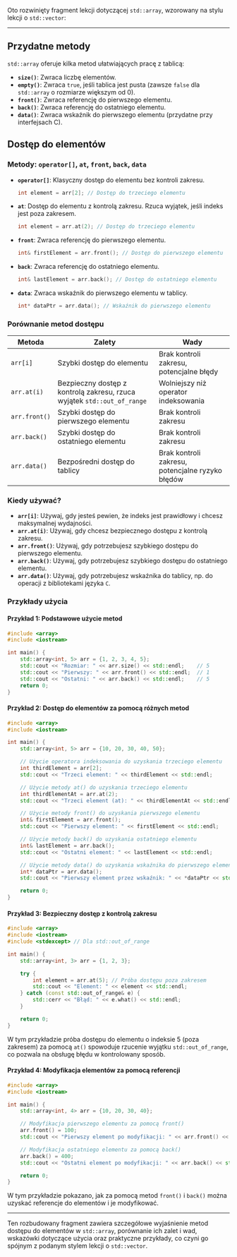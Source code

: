 Oto rozwinięty fragment lekcji dotyczącej `std::array`, wzorowany na stylu lekcji o `std::vector`:

---

## Przydatne metody

`std::array` oferuje kilka metod ułatwiających pracę z tablicą:

- __`size()`__: Zwraca liczbę elementów.
- __`empty()`__: Zwraca `true`, jeśli tablica jest pusta (zawsze `false` dla `std::array` o rozmiarze większym od 0).
- __`front()`__: Zwraca referencję do pierwszego elementu.
- __`back()`__: Zwraca referencję do ostatniego elementu.
- __`data()`__: Zwraca wskaźnik do pierwszego elementu (przydatne przy interfejsach C).

## Dostęp do elementów

### Metody: `operator[]`, `at`, `front`, `back`, `data`

- __`operator[]`__: Klasyczny dostęp do elementu bez kontroli zakresu.
  ```cpp
  int element = arr[2]; // Dostęp do trzeciego elementu
  ```

- __`at`__: Dostęp do elementu z kontrolą zakresu. Rzuca wyjątek, jeśli indeks jest poza zakresem.
  ```cpp
  int element = arr.at(2); // Dostęp do trzeciego elementu
  ```

- __`front`__: Zwraca referencję do pierwszego elementu.
  ```cpp
  int& firstElement = arr.front(); // Dostęp do pierwszego elementu
  ```

- __`back`__: Zwraca referencję do ostatniego elementu.
  ```cpp
  int& lastElement = arr.back(); // Dostęp do ostatniego elementu
  ```

- __`data`__: Zwraca wskaźnik do pierwszego elementu w tablicy.
  ```cpp
  int* dataPtr = arr.data(); // Wskaźnik do pierwszego elementu
  ```

### Porównanie metod dostępu

| Metoda         | Zalety                                                                 | Wady                                              |
|----------------|------------------------------------------------------------------------|---------------------------------------------------|
| `arr[i]`       | Szybki dostęp do elementu                                              | Brak kontroli zakresu, potencjalne błędy          |
| `arr.at(i)`    | Bezpieczny dostęp z kontrolą zakresu, rzuca wyjątek `std::out_of_range`| Wolniejszy niż operator indeksowania              |
| `arr.front()`  | Szybki dostęp do pierwszego elementu                                   | Brak kontroli zakresu                             |
| `arr.back()`   | Szybki dostęp do ostatniego elementu                                   | Brak kontroli zakresu                             |
| `arr.data()`   | Bezpośredni dostęp do tablicy                                          | Brak kontroli zakresu, potencjalne ryzyko błędów  |

### Kiedy używać?

- __`arr[i]`__: Używaj, gdy jesteś pewien, że indeks jest prawidłowy i chcesz maksymalnej wydajności.
- __`arr.at(i)`__: Używaj, gdy chcesz bezpiecznego dostępu z kontrolą zakresu.
- __`arr.front()`__: Używaj, gdy potrzebujesz szybkiego dostępu do pierwszego elementu.
- __`arr.back()`__: Używaj, gdy potrzebujesz szybkiego dostępu do ostatniego elementu.
- __`arr.data()`__: Używaj, gdy potrzebujesz wskaźnika do tablicy, np. do operacji z bibliotekami języka `C`.

### Przykłady użycia

#### Przykład 1: Podstawowe użycie metod

```cpp
#include <array>
#include <iostream>

int main() {
    std::array<int, 5> arr = {1, 2, 3, 4, 5};
    std::cout << "Rozmiar: " << arr.size() << std::endl;    // 5
    std::cout << "Pierwszy: " << arr.front() << std::endl;  // 1
    std::cout << "Ostatni: " << arr.back() << std::endl;    // 5
    return 0;
}
```

#### Przykład 2: Dostęp do elementów za pomocą różnych metod

```cpp
#include <array>
#include <iostream>

int main() {
    std::array<int, 5> arr = {10, 20, 30, 40, 50};

    // Użycie operatora indeksowania do uzyskania trzeciego elementu
    int thirdElement = arr[2];
    std::cout << "Trzeci element: " << thirdElement << std::endl;

    // Użycie metody at() do uzyskania trzeciego elementu
    int thirdElementAt = arr.at(2);
    std::cout << "Trzeci element (at): " << thirdElementAt << std::endl;

    // Użycie metody front() do uzyskania pierwszego elementu
    int& firstElement = arr.front();
    std::cout << "Pierwszy element: " << firstElement << std::endl;

    // Użycie metody back() do uzyskania ostatniego elementu
    int& lastElement = arr.back();
    std::cout << "Ostatni element: " << lastElement << std::endl;

    // Użycie metody data() do uzyskania wskaźnika do pierwszego elementu
    int* dataPtr = arr.data();
    std::cout << "Pierwszy element przez wskaźnik: " << *dataPtr << std::endl;

    return 0;
}
```

#### Przykład 3: Bezpieczny dostęp z kontrolą zakresu

```cpp
#include <array>
#include <iostream>
#include <stdexcept> // Dla std::out_of_range

int main() {
    std::array<int, 3> arr = {1, 2, 3};

    try {
        int element = arr.at(5); // Próba dostępu poza zakresem
        std::cout << "Element: " << element << std::endl;
    } catch (const std::out_of_range& e) {
        std::cerr << "Błąd: " << e.what() << std::endl;
    }

    return 0;
}
```

W tym przykładzie próba dostępu do elementu o indeksie 5 (poza zakresem) za pomocą `at()` spowoduje rzucenie wyjątku `std::out_of_range`, co pozwala na obsługę błędu w kontrolowany sposób.

#### Przykład 4: Modyfikacja elementów za pomocą referencji

```cpp
#include <array>
#include <iostream>

int main() {
    std::array<int, 4> arr = {10, 20, 30, 40};

    // Modyfikacja pierwszego elementu za pomocą front()
    arr.front() = 100;
    std::cout << "Pierwszy element po modyfikacji: " << arr.front() << std::endl;

    // Modyfikacja ostatniego elementu za pomocą back()
    arr.back() = 400;
    std::cout << "Ostatni element po modyfikacji: " << arr.back() << std::endl;

    return 0;
}
```

W tym przykładzie pokazano, jak za pomocą metod `front()` i `back()` można uzyskać referencje do elementów i je modyfikować.

---

Ten rozbudowany fragment zawiera szczegółowe wyjaśnienie metod dostępu do elementów w `std::array`, porównanie ich zalet i wad, wskazówki dotyczące użycia oraz praktyczne przykłady, co czyni go spójnym z podanym stylem lekcji o `std::vector`.